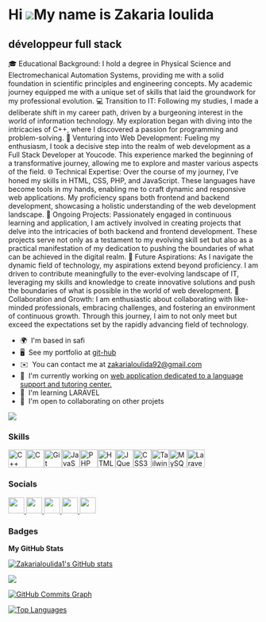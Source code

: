 Hi ![](https://user-images.githubusercontent.com/18350557/176309783-0785949b-9127-417c-8b55-ab5a4333674e.gif)My name is Zakaria loulida
=======================================================================================================================================

développeur full stack
----------------------

🎓 Educational Background: I hold a degree in Physical Science and Electromechanical Automation Systems, providing me with a solid foundation in scientific principles and engineering concepts. My academic journey equipped me with a unique set of skills that laid the groundwork for my professional evolution. 💻 Transition to IT: Following my studies, I made a deliberate shift in my career path, driven by a burgeoning interest in the world of information technology. My exploration began with diving into the intricacies of C++, where I discovered a passion for programming and problem-solving. 🚀 Venturing into Web Development: Fueling my enthusiasm, I took a decisive step into the realm of web development as a Full Stack Developer at Youcode. This experience marked the beginning of a transformative journey, allowing me to explore and master various aspects of the field. 🌐 Technical Expertise: Over the course of my journey, I've honed my skills in HTML, CSS, PHP, and JavaScript. These languages have become tools in my hands, enabling me to craft dynamic and responsive web applications. My proficiency spans both frontend and backend development, showcasing a holistic understanding of the web development landscape. 🔨 Ongoing Projects: Passionately engaged in continuous learning and application, I am actively involved in creating projects that delve into the intricacies of both backend and frontend development. These projects serve not only as a testament to my evolving skill set but also as a practical manifestation of my dedication to pushing the boundaries of what can be achieved in the digital realm. 🌟 Future Aspirations: As I navigate the dynamic field of technology, my aspirations extend beyond proficiency. I am driven to contribute meaningfully to the ever-evolving landscape of IT, leveraging my skills and knowledge to create innovative solutions and push the boundaries of what is possible in the world of web development. 🤝 Collaboration and Growth: I am enthusiastic about collaborating with like-minded professionals, embracing challenges, and fostering an environment of continuous growth. Through this journey, I aim to not only meet but exceed the expectations set by the rapidly advancing field of technology.

* 🌍  I'm based in safi
* 🖥️  See my portfolio at [git-hub](http://https://github.com/Zakarialoulida1)
* ✉️  You can contact me at [zakarialoulida92@gmail.com](mailto:zakarialoulida92@gmail.com)
* 🚀  I'm currently working on [web application dedicated to a language support and tutoring center.](http://https://github.com/Zakarialoulida1/-web-application-dedicated-to-a-language-support-and-tutoring-center.-)
* 🧠  I'm learning LARAVEL
* 🤝  I'm open to collaborating on other projets

<a href="https://www.github.com/Zakarialoulida1" target="_blank" rel="noreferrer"><img
src="https://img.shields.io/github/followers/Zakarialoulida1?logo=github&style=for-the-badge&color=facc15&labelColor=000000" /></a>

### Skills


<p align="left">
<a href="https://docs.microsoft.com/en-us/cpp/?view=msvc-170" target="_blank" rel="noreferrer"><img src="https://raw.githubusercontent.com/danielcranney/readme-generator/main/public/icons/skills/cplusplus-colored.svg" width="36" height="36" alt="C++" /></a><a href="https://docs.microsoft.com/en-us/cpp/?view=msvc-170" target="_blank" rel="noreferrer"><img src="https://raw.githubusercontent.com/danielcranney/readme-generator/main/public/icons/skills/c-colored.svg" width="36" height="36" alt="C" /></a><a href="https://git-scm.com/" target="_blank" rel="noreferrer"><img src="https://raw.githubusercontent.com/danielcranney/readme-generator/main/public/icons/skills/git-colored.svg" width="36" height="36" alt="Git" /></a><a href="https://developer.mozilla.org/en-US/docs/Web/JavaScript" target="_blank" rel="noreferrer"><img src="https://raw.githubusercontent.com/danielcranney/readme-generator/main/public/icons/skills/javascript-colored.svg" width="36" height="36" alt="JavaScript" /></a><a href="https://www.php.net/" target="_blank" rel="noreferrer"><img src="https://raw.githubusercontent.com/danielcranney/readme-generator/main/public/icons/skills/php-colored.svg" width="36" height="36" alt="PHP" /></a><a href="https://developer.mozilla.org/en-US/docs/Glossary/HTML5" target="_blank" rel="noreferrer"><img src="https://raw.githubusercontent.com/danielcranney/readme-generator/main/public/icons/skills/html5-colored.svg" width="36" height="36" alt="HTML5" /></a><a href="https://jquery.com/" target="_blank" rel="noreferrer"><img src="https://raw.githubusercontent.com/danielcranney/readme-generator/main/public/icons/skills/jquery-colored.svg" width="36" height="36" alt="JQuery" /></a><a href="https://www.w3.org/TR/CSS/#css" target="_blank" rel="noreferrer"><img src="https://raw.githubusercontent.com/danielcranney/readme-generator/main/public/icons/skills/css3-colored.svg" width="36" height="36" alt="CSS3" /></a><a href="https://tailwindcss.com/" target="_blank" rel="noreferrer"><img src="https://raw.githubusercontent.com/danielcranney/readme-generator/main/public/icons/skills/tailwindcss-colored.svg" width="36" height="36" alt="TailwindCSS" /></a><a href="https://www.mysql.com/" target="_blank" rel="noreferrer"><img src="https://raw.githubusercontent.com/danielcranney/readme-generator/main/public/icons/skills/mysql-colored.svg" width="36" height="36" alt="MySQL" /></a><a href="https://laravel.com/" target="_blank" rel="noreferrer"><img src="https://raw.githubusercontent.com/danielcranney/readme-generator/main/public/icons/skills/laravel-colored.svg" width="36" height="36" alt="Laravel" /></a>
</p>


### Socials

<p align="left"> <a href="https://discord.com/users/zakarialoulida" target="_blank" rel="noreferrer"> <picture> <source media="(prefers-color-scheme: dark)" srcset="undefined" /> <source media="(prefers-color-scheme: light)" srcset="https://raw.githubusercontent.com/danielcranney/readme-generator/main/public/icons/socials/discord.svg" /> <img src="https://raw.githubusercontent.com/danielcranney/readme-generator/main/public/icons/socials/discord.svg" width="32" height="32" /> </picture> </a> <a href="https://www.facebook.com/zakaria loulida" target="_blank" rel="noreferrer"> <picture> <source media="(prefers-color-scheme: dark)" srcset="https://raw.githubusercontent.com/danielcranney/readme-generator/main/public/icons/socials/facebook-dark.svg" /> <source media="(prefers-color-scheme: light)" srcset="https://raw.githubusercontent.com/danielcranney/readme-generator/main/public/icons/socials/facebook.svg" /> <img src="https://raw.githubusercontent.com/danielcranney/readme-generator/main/public/icons/socials/facebook.svg" width="32" height="32" /> </picture> </a> <a href="https://www.github.com/Zakarialoulida1" target="_blank" rel="noreferrer"> <picture> <source media="(prefers-color-scheme: dark)" srcset="https://raw.githubusercontent.com/danielcranney/readme-generator/main/public/icons/socials/github-dark.svg" /> <source media="(prefers-color-scheme: light)" srcset="https://raw.githubusercontent.com/danielcranney/readme-generator/main/public/icons/socials/github.svg" /> <img src="https://raw.githubusercontent.com/danielcranney/readme-generator/main/public/icons/socials/github.svg" width="32" height="32" /> </picture> </a> <a href="http://www.instagram.com/zakaria loulida" target="_blank" rel="noreferrer"> <picture> <source media="(prefers-color-scheme: dark)" srcset="undefined" /> <source media="(prefers-color-scheme: light)" srcset="https://raw.githubusercontent.com/danielcranney/readme-generator/main/public/icons/socials/instagram.svg" /> <img src="https://raw.githubusercontent.com/danielcranney/readme-generator/main/public/icons/socials/instagram.svg" width="32" height="32" /> </picture> </a> <a href="https://www.linkedin.com/in/zakaria loulida" target="_blank" rel="noreferrer"> <picture> <source media="(prefers-color-scheme: dark)" srcset="https://raw.githubusercontent.com/danielcranney/readme-generator/main/public/icons/socials/linkedin-dark.svg" /> <source media="(prefers-color-scheme: light)" srcset="https://raw.githubusercontent.com/danielcranney/readme-generator/main/public/icons/socials/linkedin.svg" /> <img src="https://raw.githubusercontent.com/danielcranney/readme-generator/main/public/icons/socials/linkedin.svg" width="32" height="32" /> </picture> </a></p>

### Badges

<b>My GitHub Stats</b>

<a href="http://www.github.com/Zakarialoulida1"><img src="https://github-readme-stats.vercel.app/api?username=Zakarialoulida1&show_icons=true&hide=&count_private=true&title_color=0f172a&text_color=ffffff&icon_color=facc15&bg_color=000000&hide_border=true&show_icons=true" alt="Zakarialoulida1's GitHub stats" /></a>

<a href="http://www.github.com/Zakarialoulida1"><img src="https://github-readme-streak-stats.herokuapp.com/?user=Zakarialoulida1&stroke=ffffff&background=000000&ring=0f172a&fire=0f172a&currStreakNum=ffffff&currStreakLabel=0f172a&sideNums=ffffff&sideLabels=ffffff&dates=ffffff&hide_border=true" /></a>

<a href="http://www.github.com/Zakarialoulida1"><img src="https://github-readme-activity-graph.cyclic.app/graph?username=Zakarialoulida1&bg_color=000000&color=ffffff&line=facc15&point=ffffff&area_color=000000&area=true&hide_border=true&custom_title=GitHub%20Commits%20Graph" alt="GitHub Commits Graph" /></a>

<a href="https://github.com/Zakarialoulida1" align="left"><img src="https://github-readme-stats.vercel.app/api/top-langs/?username=Zakarialoulida1&langs_count=10&title_color=0f172a&text_color=ffffff&icon_color=facc15&bg_color=000000&hide_border=true&locale=en&custom_title=Top%20%Languages" alt="Top Languages" /></a>
